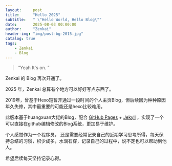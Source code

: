 ```yaml
---
layout:     post
title:      "Hello 2025"
subtitle:   " \"Hello World, Hello Blog\""
date:       2025-08-03 00:00:00
author:     "Zenkai"
header-img: "img/post-bg-2015.jpg"
catalog: true
tags:
    - Zenkai
    - Blog
---
```


> “Yeah It's on. ”


Zenkai 的 Blog 再次开通了。

2025 年，Zenkai 总算有个地方可以好好写点东西了。


2019年，曾基于Hexo短暂开通过一段时间的个人主页Blog，但后续因为种种原因年久失修，其中最重要的可能还是hexo比较难用。

此版本基于huangxuan大佬的Blog，配合 [GitHub Pages](https://pages.github.com/) + [Jekyll](http://jekyllrb.com/) ，实现了一个可以直接在github编辑修改的Blog系统，更加易于维护。

个人感觉作为一个程序员， 还是需要经常记录自己的近期学习思考所得，每天保持总结的习惯，积少成多，水滴石穿，记录自己的过程中，说不定也可以帮助到他人。

希望后续每天坚持记录心得。

